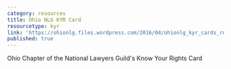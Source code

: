 ```yaml
---
category: resources
title: Ohio NLG KYR Card
resourcetype: kyr
link: 'https://ohionlg.files.wordpress.com/2016/04/ohionlg_kyr_cards_rnc_update.pdf'
published: true
---
```

Ohio Chapter of the National Lawyers Guild's Know Your Rights Card